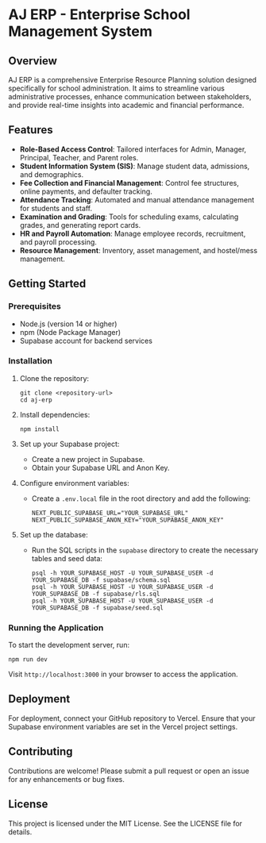 # AJ ERP - Enterprise School Management System

## Overview
AJ ERP is a comprehensive Enterprise Resource Planning solution designed specifically for school administration. It aims to streamline various administrative processes, enhance communication between stakeholders, and provide real-time insights into academic and financial performance.

## Features
- **Role-Based Access Control**: Tailored interfaces for Admin, Manager, Principal, Teacher, and Parent roles.
- **Student Information System (SIS)**: Manage student data, admissions, and demographics.
- **Fee Collection and Financial Management**: Control fee structures, online payments, and defaulter tracking.
- **Attendance Tracking**: Automated and manual attendance management for students and staff.
- **Examination and Grading**: Tools for scheduling exams, calculating grades, and generating report cards.
- **HR and Payroll Automation**: Manage employee records, recruitment, and payroll processing.
- **Resource Management**: Inventory, asset management, and hostel/mess management.

## Getting Started

### Prerequisites
- Node.js (version 14 or higher)
- npm (Node Package Manager)
- Supabase account for backend services

### Installation
1. Clone the repository:
   ```
   git clone <repository-url>
   cd aj-erp
   ```

2. Install dependencies:
   ```
   npm install
   ```

3. Set up your Supabase project:
   - Create a new project in Supabase.
   - Obtain your Supabase URL and Anon Key.

4. Configure environment variables:
   - Create a `.env.local` file in the root directory and add the following:
     ```
     NEXT_PUBLIC_SUPABASE_URL="YOUR_SUPABASE_URL"
     NEXT_PUBLIC_SUPABASE_ANON_KEY="YOUR_SUPABASE_ANON_KEY"
     ```

5. Set up the database:
   - Run the SQL scripts in the `supabase` directory to create the necessary tables and seed data:
     ```
     psql -h YOUR_SUPABASE_HOST -U YOUR_SUPABASE_USER -d YOUR_SUPABASE_DB -f supabase/schema.sql
     psql -h YOUR_SUPABASE_HOST -U YOUR_SUPABASE_USER -d YOUR_SUPABASE_DB -f supabase/rls.sql
     psql -h YOUR_SUPABASE_HOST -U YOUR_SUPABASE_USER -d YOUR_SUPABASE_DB -f supabase/seed.sql
     ```

### Running the Application
To start the development server, run:
```
npm run dev
```
Visit `http://localhost:3000` in your browser to access the application.

## Deployment
For deployment, connect your GitHub repository to Vercel. Ensure that your Supabase environment variables are set in the Vercel project settings.

## Contributing
Contributions are welcome! Please submit a pull request or open an issue for any enhancements or bug fixes.

## License
This project is licensed under the MIT License. See the LICENSE file for details.